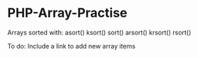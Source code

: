 # PHP-Array-Practise
Arrays sorted with:
asort()
ksort()
sort()
arsort()
krsort()
rsort()

To do: Include a link to add new array items
